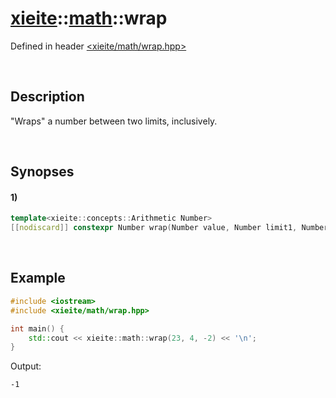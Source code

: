 # [xieite](../../xieite.md)\:\:[math](../../math.md)\:\:wrap
Defined in header [<xieite/math/wrap.hpp>](../../../include/xieite/math/wrap.hpp)

&nbsp;

## Description
"Wraps" a number between two limits, inclusively.

&nbsp;

## Synopses
#### 1)
```cpp
template<xieite::concepts::Arithmetic Number>
[[nodiscard]] constexpr Number wrap(Number value, Number limit1, Number limit2) noexcept;
```

&nbsp;

## Example
```cpp
#include <iostream>
#include <xieite/math/wrap.hpp>

int main() {
    std::cout << xieite::math::wrap(23, 4, -2) << '\n';
}
```
Output:
```
-1
```
